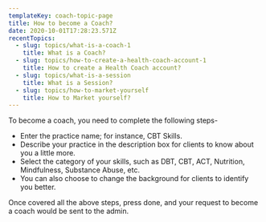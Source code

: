 ```yaml
---
templateKey: coach-topic-page
title: How to become a Coach?
date: 2020-10-01T17:28:23.571Z
recentTopics:
  - slug: topics/what-is-a-coach-1
    title: What is a Coach?
  - slug: topics/how-to-create-a-health-coach-account-1
    title: How to create a Health Coach account?
  - slug: topics/what-is-a-session
    title: What is a Session?
  - slug: topics/how-to-market-yourself
    title: How to Market yourself?
---
```

To become a coach, you need to complete the following steps-

* Enter the practice name; for instance, CBT Skills.
* Describe your practice in the description box for clients to know about you a little more. 
* Select the category of your skills, such as DBT, CBT, ACT, Nutrition, Mindfulness, Substance Abuse, etc.
* You can also choose to change the background for clients to identify you better. 

Once covered all the above steps, press done, and your request to become a coach would be sent to the admin.
